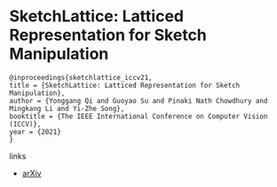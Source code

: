 # SketchLattice: Latticed Representation for Sketch Manipulation

```
@inproceedings{sketchlattice_iccv21,
title = {SketchLattice: Latticed Representation for Sketch Manipulation},
author = {Yonggang Qi and Guoyao Su and Pinaki Nath Chowdhury and Mingkang Li and Yi-Zhe Song},
booktitle = {The IEEE International Conference on Computer Vision (ICCV)},
year = {2021}
}
```

links
- [arXiv](https://arxiv.org/abs/2108.11636)
